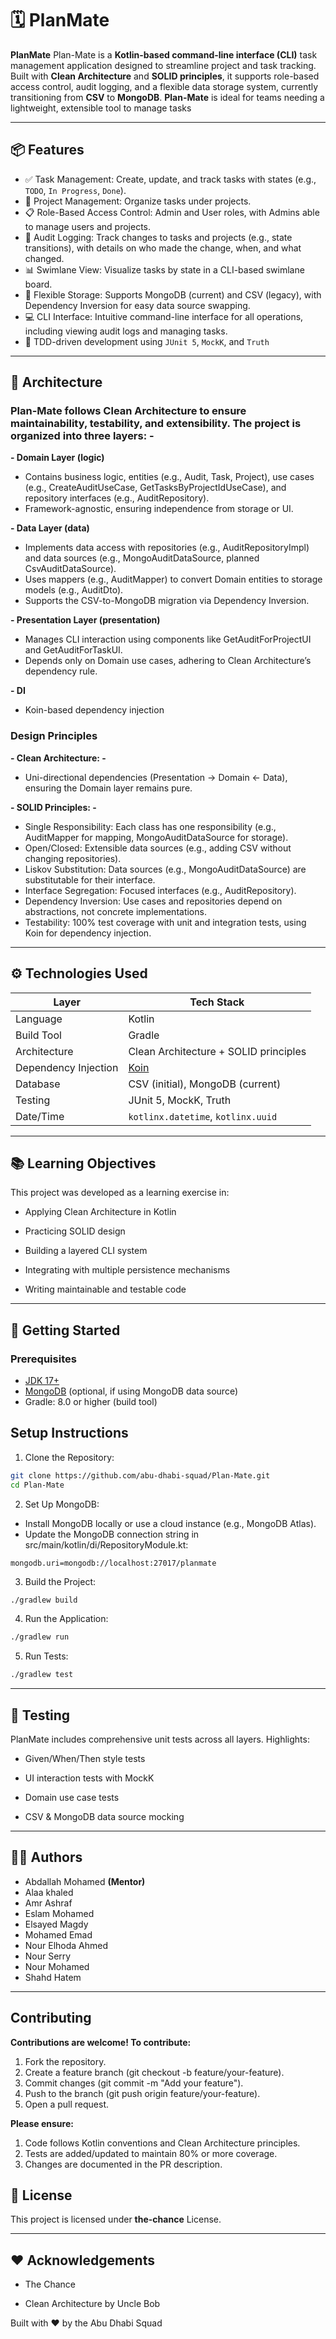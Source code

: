 # 🗓️ PlanMate

**PlanMate** Plan-Mate is a **Kotlin-based command-line interface (CLI)** task management application designed to streamline project and task tracking. Built with **Clean Architecture** and **SOLID principles**, it supports role-based access control, audit logging, and a flexible data storage system, currently transitioning from **CSV** to **MongoDB**. **Plan-Mate** is ideal for teams needing a lightweight, extensible tool to manage tasks

---

## 📦 Features
- ✅ Task Management: Create, update, and track tasks with states (e.g., `TODO`, `In Progress`, `Done`).
- 📁 Project Management: Organize tasks under projects.
- 📋 Role-Based Access Control: Admin and User roles, with Admins able to manage users and projects.
- 🔁 Audit Logging: Track changes to tasks and projects (e.g., state transitions), with details on who made the change, when, and what changed.
- 📊 Swimlane View: Visualize tasks by state in a CLI-based swimlane board.
- 💾 Flexible Storage: Supports MongoDB (current) and CSV (legacy), with Dependency Inversion for easy data source swapping.
- 💻 CLI Interface: Intuitive command-line interface for all operations, including viewing audit logs and managing tasks.
- 🧪 TDD-driven development using `JUnit 5`, `MockK`, and `Truth`

---

## 🧱 Architecture

### Plan-Mate follows Clean Architecture to ensure maintainability, testability, and extensibility. The project is organized into three layers: - ###

**- Domain Layer (logic)**
- Contains business logic, entities (e.g., Audit, Task, Project), use cases (e.g., CreateAuditUseCase, GetTasksByProjectIdUseCase), and repository interfaces (e.g., AuditRepository).
- Framework-agnostic, ensuring independence from storage or UI.



**- Data Layer (data)**
- Implements data access with repositories (e.g., AuditRepositoryImpl) and data sources (e.g., MongoAuditDataSource, planned CsvAuditDataSource).
- Uses mappers (e.g., AuditMapper) to convert Domain entities to storage models (e.g., AuditDto).
- Supports the CSV-to-MongoDB migration via Dependency Inversion.



**- Presentation Layer (presentation)**
- Manages CLI interaction using components like GetAuditForProjectUI and GetAuditForTaskUI.
- Depends only on Domain use cases, adhering to Clean Architecture’s dependency rule.


**- DI**
 - Koin-based dependency injection




### Design Principles ###


**- Clean Architecture: -** 
- Uni-directional dependencies (Presentation → Domain ← Data), ensuring the Domain layer remains pure.

**- SOLID Principles: -**
- Single Responsibility: Each class has one responsibility (e.g., AuditMapper for mapping, MongoAuditDataSource for storage).
- Open/Closed: Extensible data sources (e.g., adding CSV without changing repositories).
- Liskov Substitution: Data sources (e.g., MongoAuditDataSource) are substitutable for their interface.
- Interface Segregation: Focused interfaces (e.g., AuditRepository).
- Dependency Inversion: Use cases and repositories depend on abstractions, not concrete implementations.
- Testability: 100% test coverage with unit and integration tests, using Koin for dependency injection.



---

## ⚙️ Technologies Used

| Layer         | Tech Stack                                     |
|---------------|------------------------------------------------|
| Language      | Kotlin                                          |
| Build Tool    | Gradle                                          |
| Architecture  | Clean Architecture + SOLID principles          |
| Dependency Injection | [Koin](https://insert-koin.io/)         |
| Database      | CSV (initial), MongoDB (current)               |
| Testing       | JUnit 5, MockK, Truth                          |
| Date/Time     | `kotlinx.datetime`, `kotlinx.uuid`             |

---

## 📚 Learning Objectives
This project was developed as a learning exercise in:

- Applying Clean Architecture in Kotlin

- Practicing SOLID design

- Building a layered CLI system

- Integrating with multiple persistence mechanisms

- Writing maintainable and testable code

---

## 🚀 Getting Started

### Prerequisites

- [JDK 17+](https://www.java.com/en/)
- [MongoDB](https://www.mongodb.com/) (optional, if using MongoDB data source)
- Gradle: 8.0 or higher (build tool)


## Setup Instructions ##
1. Clone the Repository:
```bash
git clone https://github.com/abu-dhabi-squad/Plan-Mate.git
cd Plan-Mate
```
2. Set Up MongoDB:
- Install MongoDB locally or use a cloud instance (e.g., MongoDB Atlas).
- Update the MongoDB connection string in src/main/kotlin/di/RepositoryModule.kt:
```properties
mongodb.uri=mongodb://localhost:27017/planmate
```
3. Build the Project:
```bash
./gradlew build
```
4. Run the Application:
```bash
./gradlew run
```
5. Run Tests:
```bash
./gradlew test
```


---

## 🧪 Testing
PlanMate includes comprehensive unit tests across all layers. Highlights:

- Given/When/Then style tests

- UI interaction tests with MockK

- Domain use case tests

- CSV & MongoDB data source mocking


---


## 🧑‍💻 Authors
- Abdallah Mohamed **(Mentor)**
- Alaa khaled
- Amr Ashraf
- Eslam Mohamed
- Elsayed Magdy
- Mohamed Emad
- Nour Elhoda Ahmed
- Nour Serry
- Nour Mohamed
- Shahd Hatem

---

## Contributing ##

**Contributions are welcome! To contribute:**
1. Fork the repository.
2. Create a feature branch (git checkout -b feature/your-feature).
3. Commit changes (git commit -m "Add your feature").
4. Push to the branch (git push origin feature/your-feature).
5. Open a pull request.

**Please ensure:**
1. Code follows Kotlin conventions and Clean Architecture principles.
2. Tests are added/updated to maintain 80% or more coverage.
3. Changes are documented in the PR description.



## 📝 License
This project is licensed under **the-chance** License.

---

## ❤️ Acknowledgements
- The Chance

- Clean Architecture by Uncle Bob




Built with ❤️ by the Abu Dhabi Squad